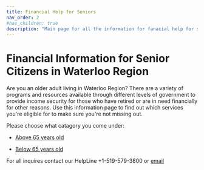 ```yaml
---
title: Financial Help for Seniors
nav_order: 2
#has_children: true
description: "Main page for all the information for fanacial help for seniors in the Waterloo region"
---
```


# Financial Information for Senior Citizens in Waterloo Region

Are you an older adult living in Waterloo Region? There are a variety of programs and resources available through different levels of government to provide income security for those who have retired or are in need financially for other reasons. Use this information page to find out which services you're eligible for to make sure you're not missing out.

Please choose what catagory you come under:

- [Above 65 years old](./docs/finance/Above65.md)

- [Below 65 years old](./docs/finance/Below65.md)


For all inquires contact our HelpLine +1-519-579-3800 or [email](mailto:info@waterlooregion.org)

